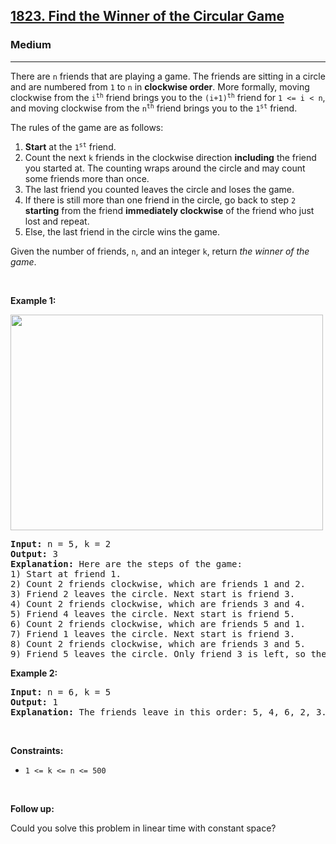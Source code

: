 <h2><a href="https://leetcode.com/problems/find-the-winner-of-the-circular-game/?submissionId=1736664358">1823. Find the Winner of the Circular Game</a></h2><h3>Medium</h3><hr><p>There are <code>n</code> friends that are playing a game. The friends are sitting in a circle and are numbered from <code>1</code> to <code>n</code> in <strong>clockwise order</strong>. More formally, moving clockwise from the <code>i<sup>th</sup></code> friend brings you to the <code>(i+1)<sup>th</sup></code> friend for <code>1 &lt;= i &lt; n</code>, and moving clockwise from the <code>n<sup>th</sup></code> friend brings you to the <code>1<sup>st</sup></code> friend.</p>

<p>The rules of the game are as follows:</p>

<ol>
	<li><strong>Start</strong> at the <code>1<sup>st</sup></code> friend.</li>
	<li>Count the next <code>k</code> friends in the clockwise direction <strong>including</strong> the friend you started at. The counting wraps around the circle and may count some friends more than once.</li>
	<li>The last friend you counted leaves the circle and loses the game.</li>
	<li>If there is still more than one friend in the circle, go back to step <code>2</code> <strong>starting</strong> from the friend <strong>immediately clockwise</strong> of the friend who just lost and repeat.</li>
	<li>Else, the last friend in the circle wins the game.</li>
</ol>

<p>Given the number of friends, <code>n</code>, and an integer <code>k</code>, return <em>the winner of the game</em>.</p>

<p>&nbsp;</p>
<p><strong class="example">Example 1:</strong></p>
<img alt="" src="https://assets.leetcode.com/uploads/2021/03/25/ic234-q2-ex11.png" style="width: 500px; height: 345px;" />
<pre>
<strong>Input:</strong> n = 5, k = 2
<strong>Output:</strong> 3
<strong>Explanation:</strong> Here are the steps of the game:
1) Start at friend 1.
2) Count 2 friends clockwise, which are friends 1 and 2.
3) Friend 2 leaves the circle. Next start is friend 3.
4) Count 2 friends clockwise, which are friends 3 and 4.
5) Friend 4 leaves the circle. Next start is friend 5.
6) Count 2 friends clockwise, which are friends 5 and 1.
7) Friend 1 leaves the circle. Next start is friend 3.
8) Count 2 friends clockwise, which are friends 3 and 5.
9) Friend 5 leaves the circle. Only friend 3 is left, so they are the winner.</pre>

<p><strong class="example">Example 2:</strong></p>

<pre>
<strong>Input:</strong> n = 6, k = 5
<strong>Output:</strong> 1
<strong>Explanation:</strong> The friends leave in this order: 5, 4, 6, 2, 3. The winner is friend 1.
</pre>

<p>&nbsp;</p>
<p><strong>Constraints:</strong></p>

<ul>
	<li><code>1 &lt;= k &lt;= n &lt;= 500</code></li>
</ul>

<p>&nbsp;</p>
<p><strong>Follow up:</strong></p>

<p>Could you solve this problem in linear time with constant space?</p>
